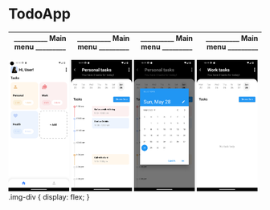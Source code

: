 # TodoApp

| __________ Main menu _________ | __________ Main menu _________ | __________ Main menu _________ | __________ Main menu _________ |
|-----------| :----------------------------------------:| :-----------------------------:| ---------------:|

<div class="img-div">
<img src="/assets/screenshots/Screenshot_1.png" width="24%">
<img src="/assets/screenshots/Screenshot_2.png" width="24%">
<img src="/assets/screenshots/Screenshot_3.png" width="24%">
<img src="/assets/screenshots/Screenshot_4.png" width="24%">
</div>
.img-div {
  display: flex;
}
